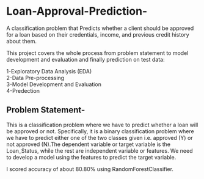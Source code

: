 # Loan-Approval-Prediction-
A classification problem that Predicts whether a client should be approved for a loan based on their credentials, income, and previous credit history about them.

This project covers the whole process from problem statement to model development and evaluation and finally prediction on test data:

1-Exploratory Data Analysis (EDA)   
2-Data Pre-processing  
3-Model Development and Evaluation   
4-Predection

## Problem Statement-  
This is a classification problem where we have to predict whether a loan will be approved or not. Specifically, it is a binary classification problem where we have to predict either one of the two classes given i.e. approved (Y) or not approved (N).The dependent variable or target variable is the Loan_Status, while the rest are independent variable or features. We need to develop a model using the features to predict the target variable.

 I scored accuracy of about 80.80% using RandomForestClassifier.
